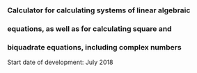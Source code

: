 ### Calculator for calculating systems of linear algebraic
### equations, as well as for calculating square and
### biquadrate equations, including complex numbers

Start date of development: July 2018